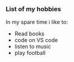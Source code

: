 ### List of my hobbies
In my spare time i like to:
  - Read books
  - code on VS code
  - listen to music
  - play football
